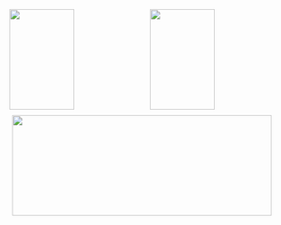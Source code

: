 <a href="https://github.com/AyeMinn00" style="display: flex; flex-direction: column; align-items: center;">
  <div style="display: flex; width: 100%; justify-content: center; margin-bottom: 10px;">
    <img height="180em" src="https://github-readme-stats.vercel.app/api?username=AyeMinn00&theme=dark&show_icons=true" style="width: 48%; margin-right: 2%;" />
    <img height="180em" src="https://github-readme-stats.vercel.app/api/top-langs/?username=AyeMinn00&theme=dark&layout=compact" style="width: 48%;" />
  </div>
  <div style="width: 100%; display: flex; justify-content: center;">
    <img height="180em" src="https://github-readme-streak-stats.herokuapp.com?user=AyeMinn00&theme=dracula&date_format=M%20j%5B%2C%20Y%5D&sideNums=FFFFFF&currStreakLabel=FFFFFF&sideLabels=B7B7B7&background=151515" style="width: 96%;" />
  </div>
</a>
